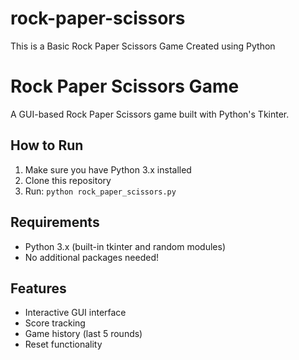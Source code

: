 # rock-paper-scissors
This is a Basic Rock Paper Scissors Game Created using Python



# Rock Paper Scissors Game

A GUI-based Rock Paper Scissors game built with Python's Tkinter.

## How to Run
1. Make sure you have Python 3.x installed
2. Clone this repository
3. Run: `python rock_paper_scissors.py`

## Requirements
- Python 3.x (built-in tkinter and random modules)
- No additional packages needed!

## Features
- Interactive GUI interface
- Score tracking
- Game history (last 5 rounds)
- Reset functionality
